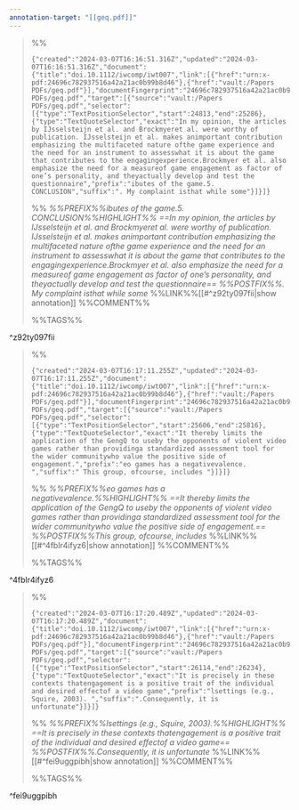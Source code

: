 ```yaml
---
annotation-target: "[[geq.pdf]]"
---
```



>%%
>```annotation-json
>{"created":"2024-03-07T16:16:51.316Z","updated":"2024-03-07T16:16:51.316Z","document":{"title":"doi.10.1112/iwcomp/iwt007","link":[{"href":"urn:x-pdf:24696c782937516a42a21ac0b99b8d46"},{"href":"vault:/Papers PDFs/geq.pdf"}],"documentFingerprint":"24696c782937516a42a21ac0b99b8d46"},"uri":"vault:/Papers PDFs/geq.pdf","target":[{"source":"vault:/Papers PDFs/geq.pdf","selector":[{"type":"TextPositionSelector","start":24813,"end":25286},{"type":"TextQuoteSelector","exact":"In my opinion, the articles by IJsselsteijn et al. and Brockmyeret al. were worthy of publication. IJsselsteijn et al. makes animportant contribution emphasizing the multifaceted nature ofthe game experience and the need for an instrument to assesswhat it is about the game that contributes to the engagingexperience.Brockmyer et al. also emphasize the need for a measureof game engagement as factor of one’s personality, and theyactually develop and test the questionnaire","prefix":"ibutes of the game.5. CONCLUSION","suffix":". My complaint isthat while some"}]}]}
>```
>%%
>*%%PREFIX%%ibutes of the game.5. CONCLUSION%%HIGHLIGHT%% ==In my opinion, the articles by IJsselsteijn et al. and Brockmyeret al. were worthy of publication. IJsselsteijn et al. makes animportant contribution emphasizing the multifaceted nature ofthe game experience and the need for an instrument to assesswhat it is about the game that contributes to the engagingexperience.Brockmyer et al. also emphasize the need for a measureof game engagement as factor of one’s personality, and theyactually develop and test the questionnaire== %%POSTFIX%%. My complaint isthat while some*
>%%LINK%%[[#^z92ty097fii|show annotation]]
>%%COMMENT%%
>
>%%TAGS%%
>
^z92ty097fii


>%%
>```annotation-json
>{"created":"2024-03-07T16:17:11.255Z","updated":"2024-03-07T16:17:11.255Z","document":{"title":"doi.10.1112/iwcomp/iwt007","link":[{"href":"urn:x-pdf:24696c782937516a42a21ac0b99b8d46"},{"href":"vault:/Papers PDFs/geq.pdf"}],"documentFingerprint":"24696c782937516a42a21ac0b99b8d46"},"uri":"vault:/Papers PDFs/geq.pdf","target":[{"source":"vault:/Papers PDFs/geq.pdf","selector":[{"type":"TextPositionSelector","start":25606,"end":25816},{"type":"TextQuoteSelector","exact":"It thereby limits the application of the GengQ to useby the opponents of violent video games rather than providinga standardized assessment tool for the wider communitywho value the positive side of engagement.","prefix":"eo games has a negativevalence. ","suffix":" This group, ofcourse, includes "}]}]}
>```
>%%
>*%%PREFIX%%eo games has a negativevalence.%%HIGHLIGHT%% ==It thereby limits the application of the GengQ to useby the opponents of violent video games rather than providinga standardized assessment tool for the wider communitywho value the positive side of engagement.== %%POSTFIX%%This group, ofcourse, includes*
>%%LINK%%[[#^4fblr4ifyz6|show annotation]]
>%%COMMENT%%
>
>%%TAGS%%
>
^4fblr4ifyz6


>%%
>```annotation-json
>{"created":"2024-03-07T16:17:20.489Z","updated":"2024-03-07T16:17:20.489Z","document":{"title":"doi.10.1112/iwcomp/iwt007","link":[{"href":"urn:x-pdf:24696c782937516a42a21ac0b99b8d46"},{"href":"vault:/Papers PDFs/geq.pdf"}],"documentFingerprint":"24696c782937516a42a21ac0b99b8d46"},"uri":"vault:/Papers PDFs/geq.pdf","target":[{"source":"vault:/Papers PDFs/geq.pdf","selector":[{"type":"TextPositionSelector","start":26114,"end":26234},{"type":"TextQuoteSelector","exact":"It is precisely in these contexts thatengagement is a positive trait of the individual and desired effectof a video game","prefix":"lsettings (e.g., Squire, 2003). ","suffix":".Consequently, it is unfortunate"}]}]}
>```
>%%
>*%%PREFIX%%lsettings (e.g., Squire, 2003).%%HIGHLIGHT%% ==It is precisely in these contexts thatengagement is a positive trait of the individual and desired effectof a video game== %%POSTFIX%%.Consequently, it is unfortunate*
>%%LINK%%[[#^fei9uggpibh|show annotation]]
>%%COMMENT%%
>
>%%TAGS%%
>
^fei9uggpibh
